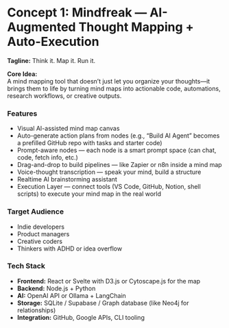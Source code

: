 # Concept 1: Mindfreak — AI-Augmented Thought Mapping + Auto-Execution

**Tagline:** Think it. Map it. Run it.

**Core Idea:**  
A mind mapping tool that doesn’t just let you organize your thoughts—it brings them to life by turning mind maps into actionable code, automations, research workflows, or creative outputs.

### Features

- Visual AI-assisted mind map canvas
- Auto-generate action plans from nodes (e.g., “Build AI Agent” becomes a prefilled GitHub repo with tasks and starter code)
- Prompt-aware nodes — each node is a smart prompt space (can chat, code, fetch info, etc.)
- Drag-and-drop to build pipelines — like Zapier or n8n inside a mind map
- Voice-thought transcription — speak your mind, build a structure
- Realtime AI brainstorming assistant
- Execution Layer — connect tools (VS Code, GitHub, Notion, shell scripts) to execute your mind map in the real world

### Target Audience

- Indie developers
- Product managers
- Creative coders
- Thinkers with ADHD or idea overflow

### Tech Stack

- **Frontend:** React or Svelte with D3.js or Cytoscape.js for the map
- **Backend:** Node.js + Python
- **AI:** OpenAI API or Ollama + LangChain
- **Storage:** SQLite / Supabase / Graph database (like Neo4j for relationships)
- **Integration:** GitHub, Google APIs, CLI tooling